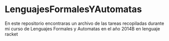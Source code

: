 # LenguajesFormalesYAutomatas
En este repositorio encontraras un archivo de las tareas recopiladas durante mi curso de Lenguajes Formales y Automatas en el año 2014B en lenguaje racket
